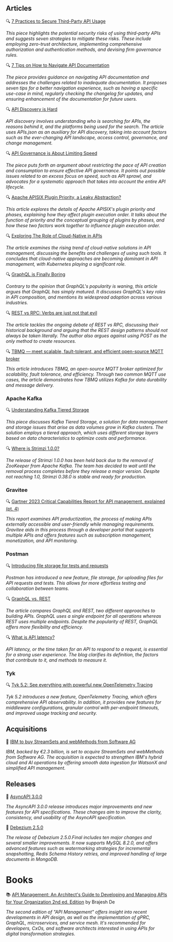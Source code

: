 ## Articles

🔍 [7 Practices to Secure Third-Party API Usage](https://nordicapis.com/7-practices-to-secure-third-party-api-usage/)

_This piece highlights the potential security risks of using third-party APIs and suggests seven strategies to mitigate these risks. These include employing zero-trust architecture, implementing comprehensive authorization and authentication methods, and devising firm governance rules._

🔍 [7 Tips on How to Navigate API Documentation](https://nordicapis.com/7-tips-on-how-to-navigate-api-documentation/)

_The piece provides guidance on navigating API documentation and addresses the challenges related to inadequate documentation. It proposes seven tips for a better navigation experience, such as having a specific use-case in mind, regularly checking the changelog for updates, and ensuring enhancement of the documentation for future users._

🔍 [API Discovery is Hard](https://apievangelist.com/2023/12/06/api-discovery-is-hard-copy/)

_API discovery involves understanding who is searching for APIs, the reasons behind it, and the platforms being used for the search. The article uses APIs.json as an auxiliary for API discovery, taking into account factors such as the ever-changing API landscape, access control, governance, and change management._

🔍 [API Governance is About Limiting Speed](https://apievangelist.com/2023/12/31/api-governance-is-about-limiting-speed/)

_The piece puts forth an argument about restricting the pace of API creation and consumption to ensure effective API governance. It points out possible issues related to an excess focus on speed, such as API sprawl, and advocates for a systematic approach that takes into account the entire API lifecycle._

🔍 [Apache APISIX Plugin Priority, a Leaky Abstraction?](https://dzone.com/articles/apache-apisix-plugin-priority-a-leaky-abstraction)

_This article explores the details of Apache APISIX's plugin priority and phases, explaining how they affect plugin execution order. It talks about the function of priority and the conceptual grouping of plugins by phases, and how these two factors work together to influence plugin execution order._

🔍 [Exploring The Role of Cloud-Native in APIs](https://nordicapis.com/exploring-the-role-of-cloud-native-in-apis/)

_The article examines the rising trend of cloud-native solutions in API management, discussing the benefits and challenges of using such tools. It concludes that cloud-native approaches are becoming dominant in API management, with Kubernetes playing a significant role._

🔍 [GraphQL is Finally Boring](https://javascript.plainenglish.io/graphql-is-finally-boring-681d3328b31c)

_Contrary to the opinion that GraphQL's popularity is waning, this article argues that GraphQL has simply matured. It discusses GraphQL's key roles in API composition, and mentions its widespread adoption across various industries._

🔍 [REST vs RPC: Verbs are just not that evil](https://apievolution.tavis.ca/posts/2023/RESTvsRPC/)

_The article tackles the ongoing debate of REST vs RPC, discussing their historical background and arguing that the REST design patterns should not always be taken literally. The author also argues against using POST as the only method to create resources._

🔍 [TBMQ — meet scalable, fault-tolerant, and efficient open-source MQTT broker](https://medium.com/@dlandiak2110/tbmq-meet-scalable-fault-tolerant-and-efficient-open-source-mqtt-broker-5a1a96753ad9)

_This article introduces TBMQ, an open-source MQTT broker optimized for scalability, fault tolerance, and efficiency. Through two common MQTT use cases, the article demonstrates how TBMQ utilizes Kafka for data durability and message delivery._

### Apache Kafka

🔍 [Understanding Kafka Tiered Storage](https://medium.com/@bubu.tripathy/understanding-kafka-tiered-storage-af4dfb267f5d)

_This piece discusses Kafka Tiered Storage, a solution for data management and storage issues that arise as data volumes grow in Kafka clusters. The solution employs a tiered approach, which uses different storage layers based on data characteristics to optimize costs and performance._

🔍 [Where is Strimzi 1.0.0?](https://strimzi.io/blog/2023/12/11/where-is-strimzi-1.0.0/)

_The release of Strimzi 1.0.0 has been held back due to the removal of ZooKeeper from Apache Kafka. The team has decided to wait until the removal process completes before they release a major version. Despite not reaching 1.0, Strimzi 0.38.0 is stable and ready for production._

### Gravitee

🔍 [Gartner 2023 Critical Capabilities Report for API management, explained (pt. 4)](https://www.gravitee.io/blog/gartner-critical-capabilities-report-explained-part-4)

_This report examines API productization, the process of making APIs externally accessible and user-friendly while managing requirements. Gravitee aids in this process through a developer portal that supports multiple APIs and offers features such as subscription management, monetization, and API monitoring._

### Postman

🔍 [Introducing file storage for tests and requests](https://blog.postman.com/introducing-file-storage-for-tests-and-requests/)

_Postman has introduced a new feature, file storage, for uploading files for API requests and tests. This allows for more effortless testing and collaboration between teams._

🔍 [GraphQL vs. REST](https://blog.postman.com/graphql-vs-rest/)

_The article compares GraphQL and REST, two different approaches to building APIs. GraphQL uses a single endpoint for all operations whereas REST uses multiple endpoints. Despite the popularity of REST, GraphQL offers more flexibility and efficiency._

🔍 [What is API latency?](https://blog.postman.com/what-is-api-latency/)

_API latency, or the time taken for an API to respond to a request, is essential for a strong user experience. The blog clarifies its definition, the factors that contribute to it, and methods to measure it._

### Tyk

🔍 [Tyk 5.2: See everything with powerful new OpenTelemetry Tracing](https://tyk.io/blog/tyk-5-2-see-everything-with-powerful-new-opentelemetry-tracing/)

_Tyk 5.2 introduces a new feature, OpenTelemetry Tracing, which offers comprehensive API observability. In addition, it provides new features for middleware configurations, granular control with per-endpoint timeouts, and improved usage tracking and security._

## Acquisitions

🤝 [IBM to buy StreamSets and webMethods from Software AG](https://www.reuters.com/technology/ibm-buy-software-ags-enterprise-tech-business-23-bln-2023-12-18/)

_IBM, backed by €2.3 billion, is set to acquire StreamSets and webMethods from Software AG. The acquisition is expected to strengthen IBM's hybrid cloud and AI operations by offering smooth data ingestion for WatsonX and simplified API management._

## Releases

🚀 [AsyncAPI 3.0.0](https://www.asyncapi.com/blog/release-notes-3.0.0)

_The AsyncAPI 3.0.0 release introduces major improvements and new features for API specifications. These changes aim to improve the clarity, consistency, and usability of the AsyncAPI specification._

🚀 [Debezium 2.5.0](https://debezium.io/blog/2023/12/21/debezium-2-5-final-released/)

_The release of Debezium 2.5.0.Final includes ten major changes and several smaller improvements. It now supports MySQL 8.2.0, and offers advanced features such as watermarking strategies for incremental snapshotting, Redis Schema History retries, and improved handling of large documents in MongoDB._

# Books

📚 [API Management: An Architect's Guide to Developing and Managing APIs for Your Organization 2nd ed. Edition](https://a.co/d/9jA9ozP) by Brajesh De

_The second edition of "API Management" offers insight into recent developments in API design, as well as the implementation of gPRC, GraphQL, microservices, and service mesh. It's recommended for developers, CxOs, and software architects interested in using APIs for digital transformation strategies._